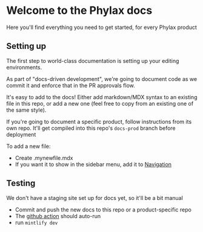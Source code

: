 # Welcome to the Phylax docs

Here you'll find everything you need to get started, for every Phylax product

## Setting up

The first step to world-class documentation is setting up your editing environments.

As part of "docs-driven development", we're going to document code
as we commit it and enforce that in the PR approvals flow.

It's easy to add to the docs! Either add markdown/MDX syntax to an
existing file in this repo, or add a new one (feel free to copy from an
existing one of the same style).

If you're going to document a specific product, follow instructions from its own repo.
It'll get compiled into this repo's `docs-prod` branch before deployment

To add a new file:

- Create .mynewfile.mdx
- If you want it to show in the sidebar menu, add it to [Navigation](./docs.json)

## Testing

We don't have a staging site set up for docs yet, so it'll be a bit manual

- Commit and push the new docs to this repo or a product-specific repo
- The [github action](https://github.com/phylaxsystems/phylax-docs/actions/workflows/compile-docs.yml) should auto-run
- run `mintlify dev`
